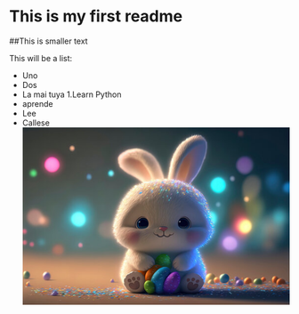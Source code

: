 # This is my first readme
##This is smaller text

This will be a list:
- Uno
- Dos
- La mai tuya 
1.Learn Python
- aprende
- Lee
- Callese
![alt text](360_F_561459737_ch2ANlUQeGljLIXTnGrKLCaeTsk8KToB.jpeg)
